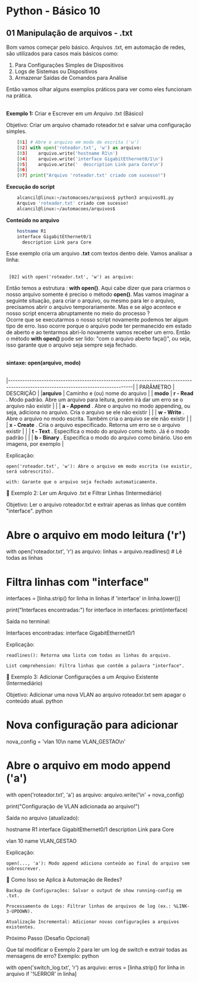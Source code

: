 # Python - Básico 10

## 01 Manipulação de arquivos - .txt

Bom vamos começar pelo básico. Arquivos .txt, em automação de redes, são utilizados para casos mais básicos como:  

1. Para Configurações Simples de Dispositivos
2. Logs de Sistemas ou Dispositivos
3. Armazenar Saídas de Comandos para Análise

Então vamos olhar alguns exemplos práticos para ver como eles funcionam na prática. <br></br>

**Exemplo 1:** Criar e Escrever em um Arquivo .txt (Básico)

Objetivo: Criar um arquivo chamado roteador.txt e salvar uma configuração simples.

```Python
    [01] # Abre o arquivo em modo de escrita ('w')
    [02] with open('roteador.txt', 'w') as arquivo:
    [03]    arquivo.write('hostname R1\n')
    [04]    arquivo.write('interface GigabitEthernet0/1\n')
    [05]    arquivo.write('  description Link para Core\n')
    [06]
    [07] print("Arquivo 'roteador.txt' criado com sucesso!")
```

**Execução do script**

```Bash
    alcancil@linux:~/automacoes/arquivos$ python3 arquivos01.py 
    Arquivo 'roteador.txt' criado com sucesso!
    alcancil@linux:~/automacoes/arquivos$ 
```

**Conteúdo no arquivo**

```Bash
    hostname R1
    interface GigabitEthernet0/1
      description Link para Core
```

Esse exemplo cria um arquivo **.txt** com textos dentro dele. Vamos analisar a linha: <br></br>
     
     [02] with open('roteador.txt', 'w') as arquivo: 

Então temos a estrutura : **with open()**. Aqui cabe dizer que para criarmos o nosso arquivo somente é preciso o método **open()**. Mas vamos imaginar a seguinte situação, para criar o arquivo, ou mesmo para ler o arquivo, precisamos abrir o arquivo temporariamente. Mas e se algo acontece e nosso script encerra abruptamente no meio do processo ?  
Ocorre que se executarmos o nosso script novamente podemos ter algum tipo de erro. Isso ocorre porque o arquivo pode ter permanecido em estado de aberto e ao tentarmos abri-lo novamente vamos receber um erro. Então o método **with open()** pode ser lido: "com o arquivo aberto faça()", ou seja, isso garante que o arquivo seja sempre seja fechado. <br></br>

**sintaxe: open(arquivo, modo)**  <br></br>

|----------------------------------------------------------------------------------------------------------------------------------|
| PARÂMETRO   | DESCRIÇÃO                                                                                                          |
|**arquivo**  | Caminho e (ou) nome do arquivo                                                                                     | 
| **modo**    | **r - Read** . Modo padrão. Abre um arquivo para leitura, porém irá dar um erro se o arquivo não existir           |
|             | **a - Append** . Abre o arquivo no modo appending, ou seja, adiciona no arquivo. Cria o arquivo se ele não existir |
|             | **w - Write** . Abre o arquivo no modo escrita. Também cria o arquivo se ele não existir                           |
|             | **x - Create** . Cria o arquivo especificado. Retorna um erro se o arquivo existir                                 |
|             | **t - Text** . Especifica o modo do arquivo como texto. Já é o modo padrão                                         |
|             | **b - Binary** . Especifica o modo do arquivo como binário. Uso em imagens, por exemplo                            |



Explicação:

    open('roteador.txt', 'w'): Abre o arquivo em modo escrita (se existir, será sobrescrito).

    with: Garante que o arquivo seja fechado automaticamente.

📌 Exemplo 2: Ler um Arquivo .txt e Filtrar Linhas (Intermediário)

Objetivo: Ler o arquivo roteador.txt e extrair apenas as linhas que contêm "interface".
python

# Abre o arquivo em modo leitura ('r')
with open('roteador.txt', 'r') as arquivo:
    linhas = arquivo.readlines()  # Lê todas as linhas

# Filtra linhas com "interface"
interfaces = [linha.strip() for linha in linhas if 'interface' in linha.lower()]

print("Interfaces encontradas:")
for interface in interfaces:
    print(interface)

Saída no terminal:

Interfaces encontradas:
interface GigabitEthernet0/1

Explicação:

    readlines(): Retorna uma lista com todas as linhas do arquivo.

    List comprehension: Filtra linhas que contêm a palavra "interface".

📌 Exemplo 3: Adicionar Configurações a um Arquivo Existente (Intermediário)

Objetivo: Adicionar uma nova VLAN ao arquivo roteador.txt sem apagar o conteúdo atual.
python

# Nova configuração para adicionar
nova_config = 'vlan 10\n  name VLAN_GESTAO\n'

# Abre o arquivo em modo append ('a')
with open('roteador.txt', 'a') as arquivo:
    arquivo.write('\n' + nova_config)

print("Configuração de VLAN adicionada ao arquivo!")

Saída no arquivo (atualizado):

hostname R1
interface GigabitEthernet0/1
  description Link para Core

vlan 10
  name VLAN_GESTAO

Explicação:

    open(..., 'a'): Modo append adiciona conteúdo ao final do arquivo sem sobrescrever.

🎯 Como Isso se Aplica à Automação de Redes?

    Backup de Configurações: Salvar o output de show running-config em .txt.

    Processamento de Logs: Filtrar linhas de arquivos de log (ex.: %LINK-3-UPDOWN).

    Atualização Incremental: Adicionar novas configurações a arquivos existentes.

Próximo Passo (Desafio Opcional)

Que tal modificar o Exemplo 2 para ler um log de switch e extrair todas as mensagens de erro? Exemplo:
python

with open('switch_log.txt', 'r') as arquivo:
    erros = [linha.strip() for linha in arquivo if '%ERROR' in linha]